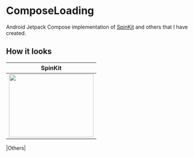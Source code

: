 # ComposeLoading

Android Jetpack Compose implementation of [SpinKit](https://tobiasahlin.com/spinkit/) and others that I have created.

## How it looks

|SpinKit|
|-------|
|<img src="https://user-images.githubusercontent.com/50905347/184496766-64c89c81-bbe8-4ad9-8e5b-db9fc9f4c782.gif" width="231" height="173">|

|Others|
